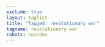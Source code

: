 ```yaml
---
exclude: true
layout: taglist
title: "Tagged: revolutionary war"
tagname: revolutionary war
robots: noindex
---
```


